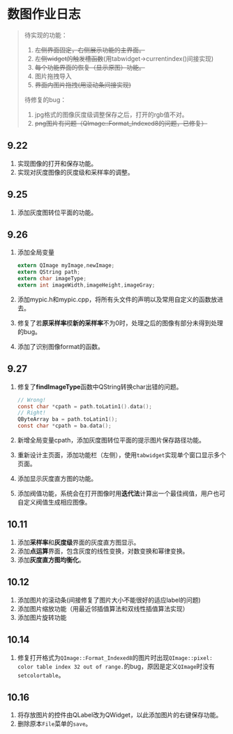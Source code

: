 # 数图作业日志

> 待实现的功能：
>
> 1. ~~左侧界面固定，右侧展示功能的主界面。~~
> 2. ~~左侧widget的触发槽函数~~(用tabwidget->currentindex()间接实现)
> 3. ~~每个功能界面的恢复（显示原图）功能。~~
> 4. 图片拖拽导入
> 5. ~~界面内图片拖拽(用滚动条间接实现)~~
>
> 待修复的bug：
>
> 1. jpg格式的图像灰度级调整保存之后，打开的rgb值不对。
> 2. ~~png图片有问题（QImage::Format_Indexed8的问题，已修复）~~

## 9.22

1. 实现图像的打开和保存功能。
2. 实现对灰度图像的灰度级和采样率的调整。

## 9.25

1. 添加灰度图转位平面的功能。

## 9.26

1. 添加全局变量

   ```c
   extern QImage myImage,newImage;
   extern QString path;
   extern char imageType;
   extern int imageWidth,imageHeight,imageGray;
   ```

2. 添加mypic.h和mypic.cpp，将所有头文件的声明以及常用自定义的函数放进去。

3. 修复了若**原采样率**模**新的采样率**不为0时，处理之后的图像有部分未得到处理的bug。

4. 添加了识别图像format的函数。

## 9.27

1. 修复了**findImageType**函数中QString转换char出错的问题。

   ```c
   // Wrong!
   const char *cpath = path.toLatin1().data();
   // Right!
   QByteArray ba = path.toLatin1();
   const char *cpath = ba.data();
   ```

2. 新增全局变量cpath，添加灰度图转位平面的提示图片保存路径功能。

3. 重新设计主页面，添加功能栏（左侧），使用`tabwidget`实现单个窗口显示多个页面。

4. 添加显示灰度直方图的功能。

5. 添加阀值功能，系统会在打开图像时用**迭代法**计算出一个最佳阀值，用户也可自定义阀值生成相应图像。

## 10.11

1. 添加**采样率**和**灰度级**界面的灰度直方图显示。
2. 添加**点运算**界面，包含灰度的线性变换，对数变换和幂律变换。
3. 添加**灰度直方图均衡化**。

## 10.12

1. 添加图片的滚动条(间接修复了图片大小不能很好的适应label的问题)
2. 添加图片缩放功能（用最近邻插值算法和双线性插值算法实现）
3. 添加图片旋转功能

## 10.14

1. 修复打开格式为`QImage::Format_Indexed8`的图片时出现`QImage::pixel: color table index 32 out of range.`的bug，原因是定义`QImage`时没有`setcolortable`。

## 10.16

1. 将存放图片的控件由QLabel改为QWidget，以此添加图片的右键保存功能。
2. 删除原本`File`菜单的`save`。